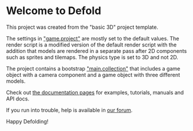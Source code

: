 # Welcome to Defold

This project was created from the "basic 3D" project template.

The settings in ["game.project"](defold://open?path=/game.project) are mostly set to the default values. The render script is a modified version of the default render script with the addition that models are rendered in a separate pass after 2D components such as sprites and tilemaps. The physics type is set to 3D and not 2D.

The project contains a bootstrap ["main.collection"](defold://open?path=/main/main.collection) that includes a game object with a camera component and a game object with three different models.

Check out [the documentation pages](https://defold.com/learn) for examples, tutorials, manuals and API docs.

If you run into trouble, help is available in [our forum](https://forum.defold.com).

Happy Defolding!